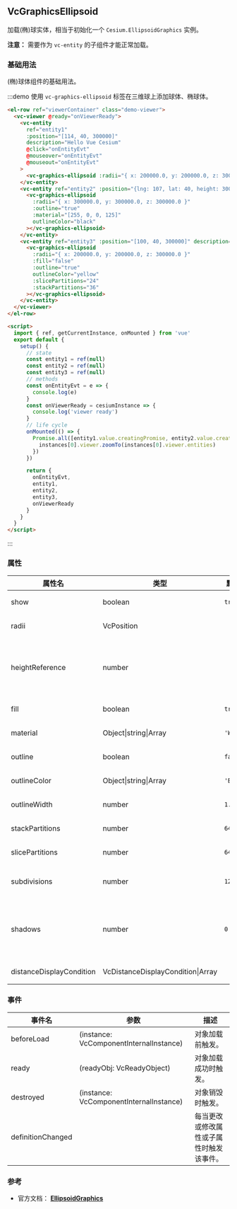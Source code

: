 ## VcGraphicsEllipsoid

加载(椭)球实体，相当于初始化一个 `Cesium.EllipsoidGraphics` 实例。

**注意：** 需要作为 `vc-entity` 的子组件才能正常加载。

### 基础用法

(椭)球体组件的基础用法。

:::demo 使用 `vc-graphics-ellipsoid` 标签在三维球上添加球体、椭球体。

```html
<el-row ref="viewerContainer" class="demo-viewer">
  <vc-viewer @ready="onViewerReady">
    <vc-entity
      ref="entity1"
      :position="[114, 40, 300000]"
      description="Hello Vue Cesium"
      @click="onEntityEvt"
      @mouseover="onEntityEvt"
      @mouseout="onEntityEvt"
    >
      <vc-graphics-ellipsoid :radii="{ x: 200000.0, y: 200000.0, z: 300000.0 }" material="blue" :outline="true"></vc-graphics-ellipsoid>
    </vc-entity>
    <vc-entity ref="entity2" :position="{lng: 107, lat: 40, height: 300000}" description="Hello Vue Cesium">
      <vc-graphics-ellipsoid
        :radii="{ x: 300000.0, y: 300000.0, z: 300000.0 }"
        :outline="true"
        :material="[255, 0, 0, 125]"
        outlineColor="black"
      ></vc-graphics-ellipsoid>
    </vc-entity>
    <vc-entity ref="entity3" :position="[100, 40, 300000]" description="Hello Vue Cesium">
      <vc-graphics-ellipsoid
        :radii="{ x: 200000.0, y: 200000.0, z: 300000.0 }"
        :fill="false"
        :outline="true"
        outlineColor="yellow"
        :slicePartitions="24"
        :stackPartitions="36"
      ></vc-graphics-ellipsoid>
    </vc-entity>
  </vc-viewer>
</el-row>

<script>
  import { ref, getCurrentInstance, onMounted } from 'vue'
  export default {
    setup() {
      // state
      const entity1 = ref(null)
      const entity2 = ref(null)
      const entity3 = ref(null)
      // methods
      const onEntityEvt = e => {
        console.log(e)
      }
      const onViewerReady = cesiumInstance => {
        console.log('viewer ready')
      }
      // life cycle
      onMounted(() => {
        Promise.all([entity1.value.creatingPromise, entity2.value.creatingPromise, entity3.value.creatingPromise]).then(instances => {
          instances[0].viewer.zoomTo(instances[0].viewer.entities)
        })
      })

      return {
        onEntityEvt,
        entity1,
        entity2,
        entity3,
        onViewerReady
      }
    }
  }
</script>
```

:::

### 属性

<!-- prettier-ignore -->
| 属性名 | 类型 | 默认值 | 描述 | 可选值 |
| ----- | ----- | ----- | --- | ------ |
| show | boolean | `true` | `optional` 指定 ellipsoid 是否显示。 |
| radii | VcPosition | | `optional` 指定 ellipsoid 的半径参数。 |
| heightReference | number | | `optional` 指定 ellipsoid 高度模式。 **NONE: 0, CLAMP_TO_GROUND: 1, RELATIVE_TO_GROUND: 2** | 0/1/2 |
| fill | boolean | `true` | `optional` 指定 ellipsoid 是否填充材质。 |
| material | Object\|string\|Array | `'WHITE'` | `optional` 指定 ellipsoid 材质。 |
| outline | boolean | `false` | `optional` 指定 ellipsoid 是否绘制轮廓线。 |
| outlineColor | Object\|string\|Array | `'BLACK'` | `optional` 指定 ellipsoid 轮廓线颜色。 |
| outlineWidth | number | `1.0` | `optional` 指定 ellipsoid 轮廓线宽度。 |
| stackPartitions | number | `64` | `optional` 指定 ellipsoid 横向线数量。 |
| slicePartitions | number | `64` | `optional` 指定 ellipsoid 径向线数量。 |
| subdivisions | number | `128` | `optional` 指定 ellipsoid 每个轮环的样本数，确定曲率粒度。 |
| shadows | number | `0` | `optional` 指定 ellipsoid 是否投射或接受每一个光源的阴影。 **DISABLED: 0, ENABLED: 1, CAST_ONLY: 2, RECEIVE_ONLY: 3** |0/1/2/3|
| distanceDisplayCondition | VcDistanceDisplayCondition\|Array | | `optional` 指定 ellipsoid 随相机距离的显示条件。 |

### 事件

| 事件名            | 参数                                    | 描述                                     |
| ----------------- | --------------------------------------- | ---------------------------------------- |
| beforeLoad        | (instance: VcComponentInternalInstance) | 对象加载前触发。                         |
| ready             | (readyObj: VcReadyObject)               | 对象加载成功时触发。                     |
| destroyed         | (instance: VcComponentInternalInstance) | 对象销毁时触发。                         |
| definitionChanged |                                         | 每当更改或修改属性或子属性时触发该事件。 |

### 参考

- 官方文档： **[EllipsoidGraphics](https://cesium.com/docs/cesiumjs-ref-doc/EllipsoidGraphics.html)**
